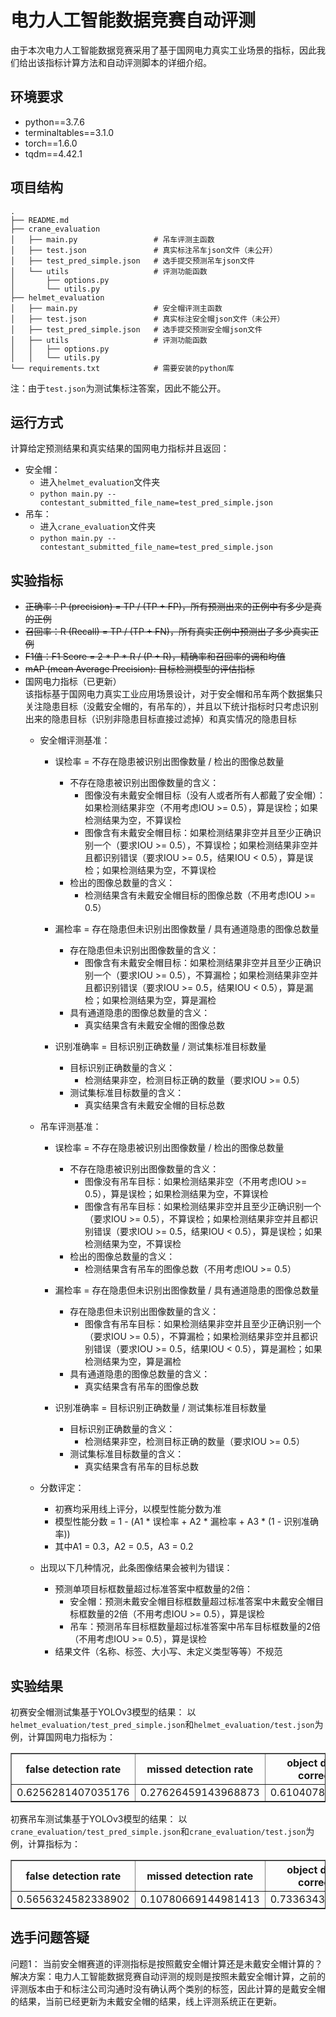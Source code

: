 # 电力人工智能数据竞赛自动评测

由于本次电力人工智能数据竞赛采用了基于国网电力真实工业场景的指标，因此我们给出该指标计算方法和自动评测脚本的详细介绍。

## 环境要求
* python==3.7.6
* terminaltables==3.1.0  
* torch==1.6.0
* tqdm==4.42.1

## 项目结构
```
.
├── README.md
├── crane_evaluation
│   ├── main.py                 # 吊车评测主函数
│   ├── test.json               # 真实标注吊车json文件（未公开）
│   ├── test_pred_simple.json   # 选手提交预测吊车json文件
│   └── utils                   # 评测功能函数
│       ├── options.py
│       └── utils.py
├── helmet_evaluation
│   ├── main.py                 # 安全帽评测主函数
│   ├── test.json               # 真实标注安全帽json文件（未公开）
│   ├── test_pred_simple.json   # 选手提交预测安全帽json文件
│   ├── utils                   # 评测功能函数
│   │   ├── options.py
│   │   └── utils.py
└── requirements.txt            # 需要安装的python库
```
注：由于`test.json`为测试集标注答案，因此不能公开。

## 运行方式
计算给定预测结果和真实结果的国网电力指标并且返回：
* 安全帽：  
  * 进入`helmet_evaluation`文件夹  
  * `python main.py --contestant_submitted_file_name=test_pred_simple.json`  
* 吊车：  
  * 进入`crane_evaluation`文件夹  
  * `python main.py --contestant_submitted_file_name=test_pred_simple.json`

## 实验指标 
* ~~正确率：P (precision) = TP / (TP + FP)，所有预测出来的正例中有多少是真的正例~~
* ~~召回率：R (Recall) = TP / (TP + FN)，所有真实正例中预测出了多少真实正例~~  
* ~~F1值：F1 Score = 2 * P * R / (P + R)，精确率和召回率的调和均值~~ 
* ~~mAP (mean Average Precision): 目标检测模型的评估指标~~
* 国网电力指标（已更新）  
 该指标基于国网电力真实工业应用场景设计，对于安全帽和吊车两个数据集只关注隐患目标（没戴安全帽的，有吊车的），并且以下统计指标时只考虑识别出来的隐患目标（识别非隐患目标直接过滤掉）和真实情况的隐患目标
    * 安全帽评测基准：
        * 误检率 = 不存在隐患被识别出图像数量 / 检出的图像总数量
            * 不存在隐患被识别出图像数量的含义：
                * 图像没有未戴安全帽目标（没有人或者所有人都戴了安全帽）：如果检测结果非空（不用考虑IOU >= 0.5），算是误检；如果检测结果为空，不算误检
                * 图像含有未戴安全帽目标：如果检测结果非空并且至少正确识别一个（要求IOU >= 0.5），不算误检；如果检测结果非空并且都识别错误（要求IOU >= 0.5，结果IOU < 0.5），算是误检；如果检测结果为空，不算误检
            * 检出的图像总数量的含义：
                * 检测结果含有未戴安全帽目标的图像总数（不用考虑IOU >= 0.5）
        
        * 漏检率 = 存在隐患但未识别出图像数量 / 具有通道隐患的图像总数量
            * 存在隐患但未识别出图像数量的含义：
                * 图像含有未戴安全帽目标：如果检测结果非空并且至少正确识别一个（要求IOU >= 0.5），不算漏检；如果检测结果非空并且都识别错误（要求IOU >= 0.5，结果IOU < 0.5），算是漏检；如果检测结果为空，算是漏检
            * 具有通道隐患的图像总数量的含义：
                * 真实结果含有未戴安全帽的图像总数
        
        * 识别准确率 = 目标识别正确数量 / 测试集标准目标数量
            * 目标识别正确数量的含义：
                * 检测结果非空，检测目标正确的数量（要求IOU >= 0.5）
            * 测试集标准目标数量的含义：
                * 真实结果含有未戴安全帽的目标总数

    * 吊车评测基准：
         * 误检率 = 不存在隐患被识别出图像数量 / 检出的图像总数量
            * 不存在隐患被识别出图像数量的含义：
                * 图像没有吊车目标：如果检测结果非空（不用考虑IOU >= 0.5），算是误检；如果检测结果为空，不算误检
                * 图像含有吊车目标：如果检测结果非空并且至少正确识别一个（要求IOU >= 0.5），不算误检；如果检测结果非空并且都识别错误（要求IOU >= 0.5，结果IOU < 0.5），算是误检；如果检测结果为空，不算误检
            * 检出的图像总数量的含义：
                * 检测结果含有吊车的图像总数（不用考虑IOU >= 0.5）

         * 漏检率 = 存在隐患但未识别出图像数量 / 具有通道隐患的图像总数量
            * 存在隐患但未识别出图像数量的含义：
                * 图像含有吊车目标：如果检测结果非空并且至少正确识别一个（要求IOU >= 0.5），不算漏检；如果检测结果非空并且都识别错误（要求IOU >= 0.5，结果IOU < 0.5），算是漏检；如果检测结果为空，算是漏检
            * 具有通道隐患的图像总数量的含义：
                * 真实结果含有吊车的图像总数
         
         * 识别准确率 = 目标识别正确数量 / 测试集标准目标数量
            * 目标识别正确数量的含义：
                * 检测结果非空，检测目标正确的数量（要求IOU >= 0.5）
            * 测试集标准目标数量的含义：
                * 真实结果含有吊车的目标总数

    * 分数评定：
        * 初赛均采用线上评分，以模型性能分数为准
        * 模型性能分数 = 1 - (A1 * 误检率 + A2 * 漏检率 + A3 * (1 - 识别准确率))
        * 其中A1 = 0.3，A2 = 0.5，A3 = 0.2

     * 出现以下几种情况，此条图像结果会被判为错误：
        * 预测单项目标框数量超过标准答案中框数量的2倍：
            * 安全帽：预测未戴安全帽目标框数量超过标准答案中未戴安全帽目标框数量的2倍（不用考虑IOU >= 0.5），算是误检
            * 吊车：预测吊车目标框数量超过标准答案中吊车目标框数量的2倍（不用考虑IOU >= 0.5），算是误检
       * 结果文件（名称、标签、大小写、未定义类型等等）不规范

## 实验结果
初赛安全帽测试集基于YOLOv3模型的结果：
以`helmet_evaluation/test_pred_simple.json`和`helmet_evaluation/test.json`为例，计算国网电力指标为： 
<div class="table">
<table border="1" cellspacing="0" cellpadding="10" width="100%">
<thead>
<tr class="firstHead">  
<th colspan="1" rowspan="1">false detection rate</th> <th>missed detection rate</th> <th>object detection correct rate</th> <th>sgcc helmet image score</th>
 </tr>
</thead>
<tbody>
<tr>
<td>0.6256281407035176</td>
<td>0.27626459143968873</td> <td>0.6104078762306611</td> <td>0.5962608373152326</td>
</tr>
</tbody>
</table>
</div>

初赛吊车测试集基于YOLOv3模型的结果：
以`crane_evaluation/test_pred_simple.json`和`crane_evaluation/test.json`为例，计算指标为： 
<div class="table">
<table border="1" cellspacing="0" cellpadding="10" width="100%">
<thead>
<tr class="firstHead">  
<th colspan="1" rowspan="1">false detection rate</th> <th>missed detection rate</th> <th>object detection correct rate</th> <th>sgcc crane image score</th>
 </tr>
</thead>
<tbody>
<tr>
<td>0.5656324582338902</td>
<td>0.10780669144981413</td> <td>0.7336343115124153</td> <td>0.723133779107409</td>
</tr>
</tbody>
</table>
</div>

## 选手问题答疑
问题1：
当前安全帽赛道的评测指标是按照戴安全帽计算还是未戴安全帽计算的？
解决方案：电力人工智能数据竞赛自动评测的规则是按照未戴安全帽计算，之前的评测版本由于和标注公司沟通时没有确认两个类别的标签，因此计算的是戴安全帽的结果，当前已经更新为未戴安全帽的结果，线上评测系统正在更新。
